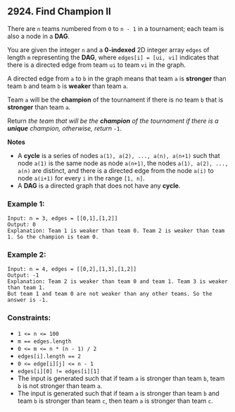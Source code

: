## 2924. Find Champion II

There are ```n``` teams numbered from ```0``` to ```n - 1``` in a tournament; each team is also a node in a **DAG**.

You are given the integer ```n``` and a **0-indexed** 2D integer array ```edges``` of length ```m``` representing the **DAG**, where ```edges[i] = [ui, vi]``` indicates that there is a directed edge from team ```ui``` to team ```vi``` in the graph.

A directed edge from ```a``` to ```b``` in the graph means that team ```a``` is **stronger** than team ```b``` and team ```b``` is **weaker** than team ```a```.

Team ```a``` will be the **champion** of the tournament if there is no team ```b``` that is **stronger** than team ```a```.

Return *the team that will be the **champion** of the tournament if there is a **unique** champion, otherwise, return* ```-1```.

**Notes**

* A **cycle** is a series of nodes ```a(1), a(2), ..., a(n), a(n+1)``` such that node ```a(1)``` is the same node as node ```a(n+1)```, the nodes ```a(1), a(2), ..., a(n)``` are distinct, and there is a directed edge from the node ```a(i)``` to node ```a(i+1)``` for every ```i``` in the range ```[1, n]```.
* A **DAG** is a directed graph that does not have any **cycle**.

### Example 1:
```
Input: n = 3, edges = [[0,1],[1,2]]
Output: 0
Explanation: Team 1 is weaker than team 0. Team 2 is weaker than team 1. So the champion is team 0.
```
### Example 2:
```
Input: n = 4, edges = [[0,2],[1,3],[1,2]]
Output: -1
Explanation: Team 2 is weaker than team 0 and team 1. Team 3 is weaker than team 1.
But team 1 and team 0 are not weaker than any other teams. So the answer is -1.
```

### Constraints:

* ```1 <= n <= 100```
* ```m == edges.length```
* ```0 <= m <= n * (n - 1) / 2```
* ```edges[i].length == 2```
* ```0 <= edge[i][j] <= n - 1```
* ```edges[i][0] != edges[i][1]```
* The input is generated such that if team ```a``` is stronger than team ```b```, team ```b``` is not stronger than team ```a```.
* The input is generated such that if team ```a``` is stronger than team ```b``` and team ```b``` is stronger than team ```c```, then team ```a``` is stronger than team ```c```.